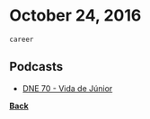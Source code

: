 # October 24, 2016

`career`

## Podcasts

- [DNE 70 - Vida de Júnior](http://devnaestrada.com.br/2016/09/09/vida-de-junior.html)


[__Back__](../README.md)
